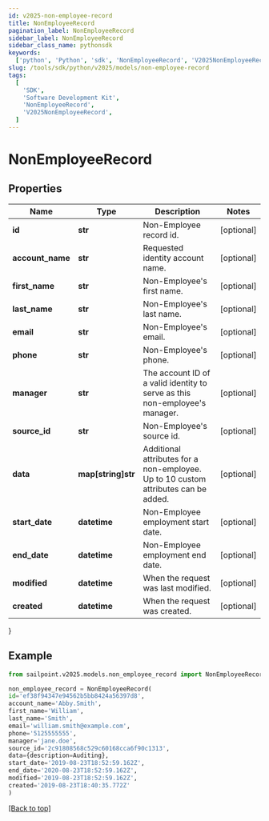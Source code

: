 ```yaml
---
id: v2025-non-employee-record
title: NonEmployeeRecord
pagination_label: NonEmployeeRecord
sidebar_label: NonEmployeeRecord
sidebar_class_name: pythonsdk
keywords:
  ['python', 'Python', 'sdk', 'NonEmployeeRecord', 'V2025NonEmployeeRecord']
slug: /tools/sdk/python/v2025/models/non-employee-record
tags:
  [
    'SDK',
    'Software Development Kit',
    'NonEmployeeRecord',
    'V2025NonEmployeeRecord',
  ]
---
```


# NonEmployeeRecord

## Properties

| Name | Type | Description | Notes |
| --- | --- | --- | --- |
| **id** | **str** | Non-Employee record id. | [optional] |
| **account_name** | **str** | Requested identity account name. | [optional] |
| **first_name** | **str** | Non-Employee's first name. | [optional] |
| **last_name** | **str** | Non-Employee's last name. | [optional] |
| **email** | **str** | Non-Employee's email. | [optional] |
| **phone** | **str** | Non-Employee's phone. | [optional] |
| **manager** | **str** | The account ID of a valid identity to serve as this non-employee's manager. | [optional] |
| **source_id** | **str** | Non-Employee's source id. | [optional] |
| **data** | **map[string]str** | Additional attributes for a non-employee. Up to 10 custom attributes can be added. | [optional] |
| **start_date** | **datetime** | Non-Employee employment start date. | [optional] |
| **end_date** | **datetime** | Non-Employee employment end date. | [optional] |
| **modified** | **datetime** | When the request was last modified. | [optional] |
| **created** | **datetime** | When the request was created. | [optional] |

}

## Example

```python
from sailpoint.v2025.models.non_employee_record import NonEmployeeRecord

non_employee_record = NonEmployeeRecord(
id='ef38f94347e94562b5bb8424a56397d8',
account_name='Abby.Smith',
first_name='William',
last_name='Smith',
email='william.smith@example.com',
phone='5125555555',
manager='jane.doe',
source_id='2c91808568c529c60168cca6f90c1313',
data={description=Auditing},
start_date='2019-08-23T18:52:59.162Z',
end_date='2020-08-23T18:52:59.162Z',
modified='2019-08-23T18:52:59.162Z',
created='2019-08-23T18:40:35.772Z'
)

```

[[Back to top]](#)
